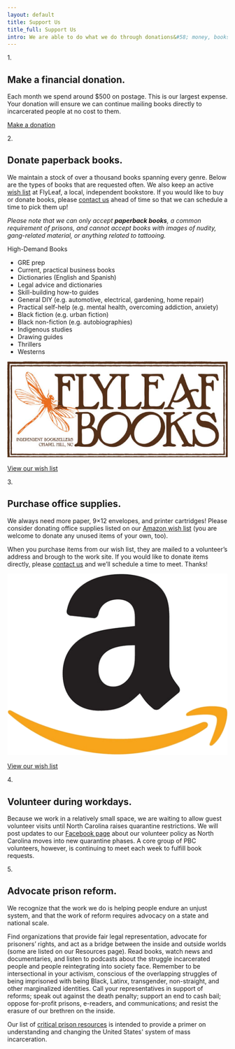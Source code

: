 ```yaml
---
layout: default
title: Support Us
title_full: Support Us
intro: We are able to do what we do through donations&#58; money, books, supplies, and time. Below are details about how you can help.
---
```


<div class="support-method">
	<div class="number">
		<p>1.</p>
	</div>
	<div class="content">
		<h2>Make a financial donation.</h2>
		<p>Each month we spend around $500 on postage. This is our largest expense. Your donation will ensure we can continue mailing books directly to incarcerated people at no cost to them.</p>
		<a href="/donate" class="btn-secondary arrow">Make a donation</a>
	</div>
</div>

<div class="support-method">
	<div class="number">
		<p>2.</p>
	</div>
	<div class="content">
		<h2>Donate paperback books.</h2>
		<p>We maintain a stock of over a thousand books spanning every genre. Below are the types of books that are requested often. We also keep an active <a href="{{ site.flyleaf_wishlist }}">wish list</a> at FlyLeaf, a local, independent bookstore. If you would like to buy or donate books, please <a href="mailto:{{ site.contact_email }}?subject=Book%20Donation">contact us</a> ahead of time so that we can schedule a time to pick them up!</p>
		<p><i>Please note that we can only accept <strong>paperback books</strong>, a common requirement of prisons, and cannot accept books with images of nudity, gang-related material, or anything related to tattooing.</i></p>
		<div class="genre-links">
			<p class="label">High-Demand Books</p>
			<ul>
				<li>GRE prep</li>
				<li>Current, practical business books</li>
				<li>Dictionaries (English and Spanish)</li>
				<li>Legal advice and dictionaries</li>
				<li>Skill-building how-to guides</li>
				<li>General DIY (e.g. automotive, electrical, gardening, home repair)</li>
				<li>Practical self-help (e.g. mental health, overcoming addiction, anxiety)</li>
				<li>Black fiction (e.g. urban fiction)</li>
				<li>Black non-fiction (e.g. autobiographies)</li>
				<li>Indigenous studies</li>
				<li>Drawing guides</li>
				<li>Thrillers</li>
				<li>Westerns</li>
			</ul>
		</div>
	</div>
	<a href="{{ site.flyleaf_wishlist }}" class="support-card">
		<img src="/img/logo-flyleaf.jpg" alt="">
		<p class="pseudo-link">View our wish list</p>
	</a>
</div>

<div class="support-method">
	<div class="number">
		<p>3.</p>
	</div>
	<div class="content">
		<h2>Purchase office supplies.</h2>
		<p>We always need more paper, 9×12 envelopes, and printer cartridges! Please consider donating office supplies listed on our <a href="{{ site.amazon_wishlist }}">Amazon wish list</a> (you are welcome to donate any unused items of your own, too).</p>
		<p>When you purchase items from our wish list, they are mailed to a volunteer’s address and brough to the work site. If you would like to donate items directly, please <a href="mailto:{{ site.contact_email }}?subject=Office%20Supply%20Donation">contact us</a> and we’ll schedule a time to meet. Thanks!</p>
	</div>
	<a href="{{ site.amazon_wishlist }}" class="support-card">
		<img src="/img/logo-amazon.png" alt="">
		<p class="pseudo-link">View our wish list</p>
	</a>
</div>

<div class="support-method">
	<div class="number">
		<p>4.</p>
	</div>
	<div class="content">
		<h2>Volunteer during workdays.</h2>
		<p>Because we work in a relatively small space, we are waiting to allow guest volunteer visits until North Carolina raises quarantine restrictions. We will post updates to our <a href="{{ site.facebook_link }}">Facebook page</a> about our volunteer policy as North Carolina moves into new quarantine phases. A core group of PBC volunteers, however, is continuing to meet each week to fulfill book requests. </p>
	</div>
</div>

<div class="support-method">
	<div class="number">
		<p>5.</p>
	</div>
	<div class="content">
		<h2>Advocate prison reform.</h2>
		<p>We recognize that the work we do is helping people endure an unjust system, and that the work of reform requires advocacy on a state and national scale.</p>
		<p>Find organizations that provide fair legal representation, advocate for prisoners’ rights, and act as a bridge between the inside and outside worlds (some are listed on our Resources page). Read books, watch news and documentaries, and listen to podcasts about the struggle incarcerated people and people reintegrating into society face. Remember to be intersectional in your activism, conscious of the overlapping struggles of being imprisoned with being Black, Latinx, transgender, non-straight, and other marginalized identities. Call your representatives in support of reforms; speak out against the death penalty; support an end to cash bail; oppose for-profit prisons, e-readers, and communications; and resist the erasure of our brethren on the inside.</p>
		<p>Our list of <a href="/resources#critical-prison-resources">critical prison resources</a> is intended to provide a primer on understanding and changing the United States' system of mass incarceration.</p>
	</div>
</div>
